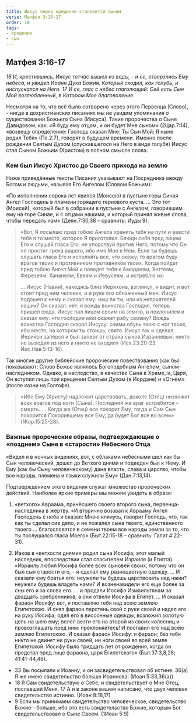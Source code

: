 ```yaml
---
title: Иисус через крещение становится сыном
verse: Матфея 3:16-17
order: 10
tags: 
- крещение
- сын
---
```


## Матфея 3:16-17

*16 И, крестившись, Иисус тотчас вышел из воды, - и се, отверзлись Ему небеса, и увидел Иоанн Духа Божия, Который сходил, как голубь, и ниспускался на Него. 17 И се, глас с небес глаголющий: Сей есть Сын Мой возлюбленный, в Котором Мое благоволение.*

Несмотря на то, что всё было сотворено через этого Первенца (Слово), - нигде в дохристианских писаниях мы не увидим упоминания о существовании Божьего Сына (Иисуса). Такие пророчества о Сыне Давидовом, как: «Я буду ему отцом, и он будет Мне сыном» (2Цар.7:14), «возвещу определение: Господь сказал Мне: Ты Сын Мой; Я ныне родил Тебя» (Пс.2:7), говорят о будущем времени. Именно после рождения Святым Духом (спускавшегося на Него в виде голубя) Иисус стал Сыном Божьим (Христом) в полном смысле слова. 

### Кем был Иисус Христос до Своего прихода на землю

Ниже приведённые тексты Писания указывают на Посредника между Богом и людьми, называя Его Ангелом (Словом Божьим):

«По исполнении сорока лет явился (Моисею) в пустыне горы Синая Ангел Господень в пламени горящего тернового куста. … Это тот (Моисей), который был в собрании в пустыне с Ангелом, говорившим ему на горе Синае, и с отцами нашими, и который принял живые слова, чтобы передать нам» (Деян.7:30,38 – сравнить: Иуды 9). 

>«Вот, Я посылаю пред тобою Ангела хранить тебя на пути и ввести тебя в то место, которое Я приготовил.  Блюди себя пред лицем Его и слушай гласа Его; не упорствуй против Него, потому что Он не простит греха вашего, ибо имя Мое в Нем.  Если ты будешь слушать гласа Его и исполнять все, что скажу, то врагом буду врагов твоих и противником противников твоих. Когда пойдет пред тобою Ангел Мой и поведет тебя к Аморреям, Хеттеям, Ферезеям, Хананеям, Евеям и Иевусеям, и истреблю их: 
>
>… Иисус (Навин), находясь близ Иерихона, взглянул, и видит, и вот стоит пред ним человек, и в руке его обнаженный меч. Иисус подошел к нему и сказал ему: наш ли ты, или из неприятелей наших?  Он сказал: нет; я вождь воинства Господня, теперь пришел сюда. Иисус пал лицем своим на землю, и поклонился и сказал ему: что господин мой скажет рабу своему?  Вождь воинства Господня сказал Иисусу: сними обувь твою с ног твоих, ибо место, на котором ты стоишь, свято. Иисус так и сделал.  Иерихон заперся и был заперт от страха сынов Израилевых: никто не выходил из него и никто не входил» (Исх.23:20-23. Иис.Нав.5:13-16).

Так многие другие библейские пророческие повествования (как бы) показывают:  Слово Божье являлось Богоподобным Ангелом, сыном-наследником. Однако, в наследство, в качестве Сына в Храме, и, Царя, Он вступил лишь при крещении Святым Духом (в Иордане) и «Огнём» (после казни на Голгофе). 

>«Ибо Ему (Христу) надлежит царствовать, доколе (Отец) низложит всех врагов под ноги (Сына). Последний же враг истребится – смерть. … Когда же (Отец) все покорит Ему, тогда и Сам Сын покорится Покорившему все Ему, да будет Бог все во всем» (1Кор.15:25-28). 

### Важные пророческие образы, подтверждающие о «позднем» Сыне в «старости» Небесного Отца

«Видел я в ночных видениях, вот, с облаками небесными шел как бы Сын человеческий, дошел до Ветхого днями и подведен был к Нему. И Ему (как бы Сыну человеческому) дана власть, слава и царство, чтобы все народы, племена и языки служили Ему» (Дан.7:13,14).

Подтверждением этого видения служат множество пророческих действий. Наиболее яркие примеры мы можем увидеть в образе:
   
1) «ветхого» Авраама, принёсшего своего второго сына, первенца-наследника в жертву. «И вторично воззвал к Аврааму Ангел Господень с неба и сказал: Мною клянусь, говорит Господь, что, так как ты сделал сие дело, и не пожалел сына твоего, единственного твоего … благословятся в семени твоем все народы земли за то, что ты послушался гласа Моего» (Быт.22:15-18 – сравнить: Галат.4:22-31).

2) Иаков в «ветхости днями» родил сына Иосифа; этот малый наследник, впоследствии стал спасителем Израиля (и Египта). «Израиль любил Иосифа более всех сыновей своих, потому что он был сын старости его, - и сделал ему разноцветную одежду. … И сказали ему братья его: неужели ты будешь царствовать над нами? неужели будешь владеть нами? И возненавидели его еще более за сны его и за слова его. … и продали Иосифа Измаильтянам за двадцать сребренников; а они отвели Иосифа в Египет. … И сказал фараон Иосифу: вот, я поставляю тебя над всею землею Египетскою. И снял фараон перстень свой с руки своей и надел его на руку Иосифа; одел его в виссонные одежды, возложил золотую цепь на шею ему;  велел везти его на второй из своих колесниц и провозглашать пред ним: преклоняйтесь! И поставил его над всею землею Египетскою.  И сказал фараон Иосифу: я фараон; без тебя никто не двинет ни руки своей, ни ноги своей во всей земле Египетской. Иосифу было тридцать лет от рождения, когда он предстал пред лице фараона, царя Египетского» (Быт.37:3,8,28; 41:41-44,46).     

- 33 Вы посылали к Иоанну, и он засвидетельствовал об истине. 36(а) Я же имею свидетельство больше Иоаннова: (Иоан 5:33,36(а))
- 18 Я Сам свидетельствую о Себе, и свидетельствует о Мне Отец, пославший Меня. 17 А и в законе вашем написано, что двух человек свидетельство истинно. (Иоан 8:18,17)
- 9 Если мы принимаем свидетельство человеческое, свидетельство Божие - больше, ибо это есть свидетельство Божие, которым Бог свидетельствовал о Сыне Своем. (1Иоан 5:9)
